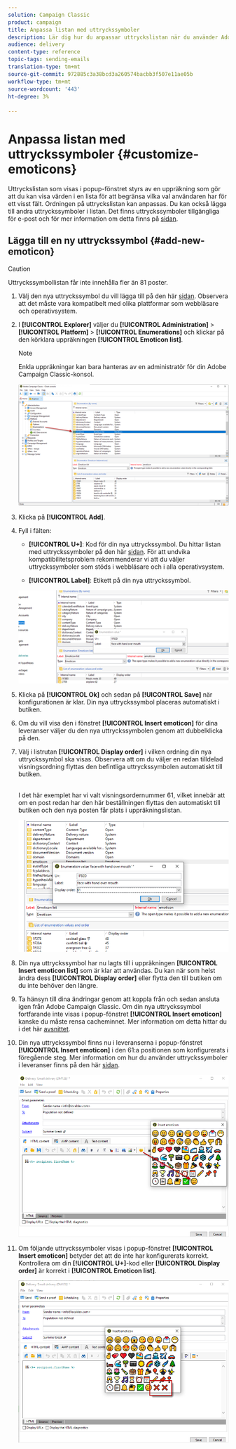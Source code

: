 ```yaml
---
solution: Campaign Classic
product: campaign
title: Anpassa listan med uttryckssymboler
description: Lär dig hur du anpassar uttryckslistan när du använder Adobe Campaign Classic.
audience: delivery
content-type: reference
topic-tags: sending-emails
translation-type: tm+mt
source-git-commit: 972885c3a38bcd3a260574bacbb3f507e11ae05b
workflow-type: tm+mt
source-wordcount: '443'
ht-degree: 3%

---
```



# Anpassa listan med uttryckssymboler {#customize-emoticons}

Uttryckslistan som visas i popup-fönstret styrs av en uppräkning som gör att du kan visa värden i en lista för att begränsa vilka val användaren har för ett visst fält.
Ordningen på uttryckslistan kan anpassas. Du kan också lägga till andra uttryckssymboler i listan.
Det finns uttryckssymboler tillgängliga för e-post och för mer information om detta finns på [sidan](../../delivery/using/defining-the-email-content.md#inserting-emoticons).

## Lägga till en ny uttryckssymbol {#add-new-emoticon}

>[!CAUTION]
>
>Uttryckssymbollistan får inte innehålla fler än 81 poster.

1. Välj den nya uttryckssymbol du vill lägga till på den här [sidan](https://unicode.org/emoji/charts/full-emoji-list.html). Observera att det måste vara kompatibelt med olika plattformar som webbläsare och operativsystem.

1. I **[!UICONTROL Explorer]** väljer du **[!UICONTROL Administration]** > **[!UICONTROL Platform]** > **[!UICONTROL Enumerations]** och klickar på den körklara uppräkningen **[!UICONTROL Emoticon list]**.

   >[!NOTE]
   >
   >Enkla uppräkningar kan bara hanteras av en administratör för din Adobe Campaign Classic-konsol.

   ![](assets/emoticon_1.png)

1. Klicka på **[!UICONTROL Add]**.

1. Fyll i fälten:

   * **[!UICONTROL U+]**: Kod för din nya uttryckssymbol. Du hittar listan med uttryckssymboler på den här [sidan](https://unicode.org/emoji/charts/full-emoji-list.html).
För att undvika kompatibilitetsproblem rekommenderar vi att du väljer uttryckssymboler som stöds i webbläsare och i alla operativsystem.

   * **[!UICONTROL Label]**: Etikett på din nya uttryckssymbol.

   ![](assets/emoticon_5.png)

1. Klicka på **[!UICONTROL Ok]** och sedan på **[!UICONTROL Save]** när konfigurationen är klar.
Din nya uttryckssymbol placeras automatiskt i butiken.

1. Om du vill visa den i fönstret **[!UICONTROL Insert emoticon]** för dina leveranser väljer du den nya uttryckssymbolen genom att dubbelklicka på den.

1. Välj i listrutan **[!UICONTROL Display order]** i vilken ordning din nya uttryckssymbol ska visas. Observera att om du väljer en redan tilldelad visningsordning flyttas den befintliga uttryckssymbolen automatiskt till butiken.

   <br>I det här exemplet har vi valt visningsordernummer 61, vilket innebär att om en post redan har den här beställningen flyttas den automatiskt till butiken och den nya posten får plats i uppräkningslistan.

   ![](assets/emoticon_2.png)

1. Din nya uttryckssymbol har nu lagts till i uppräkningen **[!UICONTROL Insert emoticon list]** som är klar att användas. Du kan när som helst ändra dess **[!UICONTROL Display order]** eller flytta den till butiken om du inte behöver den längre.

1. Ta hänsyn till dina ändringar genom att koppla från och sedan ansluta igen från Adobe Campaign Classic. Om din nya uttryckssymbol fortfarande inte visas i popup-fönstret **[!UICONTROL Insert emoticon]** kanske du måste rensa cacheminnet. Mer information om detta hittar du i det här [avsnittet](../../platform/using/faq-campaign-config.md#perform-soft-cache-clear).

1. Din nya uttryckssymbol finns nu i leveranserna i popup-fönstret **[!UICONTROL Insert emoticon]** i den 61:a positionen som konfigurerats i föregående steg. Mer information om hur du använder uttryckssymboler i leveranser finns på den här [sidan](../../delivery/using/defining-the-email-content.md#inserting-emoticons).

   ![](assets/emoticon_4.png)

1. Om följande uttryckssymboler visas i popup-fönstret **[!UICONTROL Insert emoticon]** betyder det att de inte har konfigurerats korrekt. Kontrollera om din **[!UICONTROL U+]**-kod eller **[!UICONTROL Display order]** är korrekt i **[!UICONTROL Emoticon list]**.

   ![](assets/emoticon_6.png)
